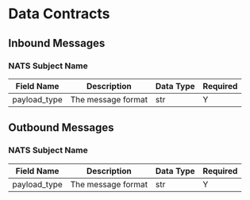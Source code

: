 # Data Contracts

## Inbound Messages

### NATS Subject Name

| Field Name   | Description        | Data Type | Required |
|--------------|--------------------|-----------|----------|
| payload_type | The message format | str       | Y        |  

## Outbound Messages

### NATS Subject Name

| Field Name   | Description        | Data Type | Required |
|--------------|--------------------|-----------|----------|
| payload_type | The message format | str       | Y        |  
